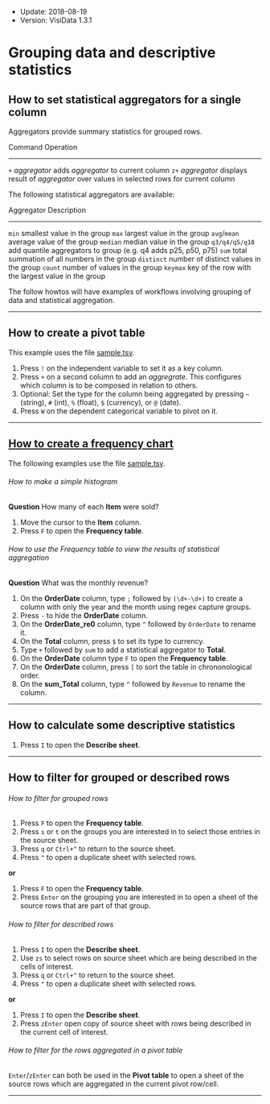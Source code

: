 - Update: 2018-08-19
- Version: VisiData 1.3.1

# Grouping data and descriptive statistics

## How to set statistical aggregators for a single column

Aggregators provide summary statistics for grouped rows.

Command             Operation
--------            ----------
 `+` *aggregator*   adds *aggregator* to current column
`z+` *aggregator*   displays result of *aggregator* over values in selected rows for current column

The following statistical aggregators are available:

Aggregator      Description
-----------     ------------
`min`           smallest value in the group
`max`           largest value in the group
`avg`/`mean`    average value of the group
`median`        median value in the group
`q3/q4/q5/q10`  add quantile aggregators to group (e.g. q4 adds p25, p50, p75)
`sum`           total summation of all numbers in the group
`distinct`      number of distinct values in the group
`count`         number of values in the group
`keymax`        key of the row with the largest value in the group

The follow howtos will have examples of workflows involving grouping of data and statistical aggregation.

---

## How to create a pivot table

This example uses the file [sample.tsv](https://raw.githubusercontent.com/saulpw/visidata/stable/sample_data/sample.tsv).

<div class="asciicast">
    <asciinema-player id="player" poster="npt:0:10" rows=27 src="../casts/pivot.cast"></asciinema-player>
    <script type="text/javascript" src="/asciinema-player.js"></script>
</div>

1. Press `!` on the independent variable to set it as a key column.
2. Press `+` on a second column to add an *aggregrate*. This configures which column is to be composed in relation to others.
3. Optional: Set the type for the column being aggregated by pressing `~` (string), `#` (int), `%` (float), `$` (currency), or `@` (date).
4. Press `W` on the dependent categorical variable to pivot on it.

---

## [How to create a frequency chart](#frequency)

The following examples use the file [sample.tsv](https://raw.githubusercontent.com/saulpw/visidata/stable/sample_data/sample.tsv).

###### How to make a simple histogram

**Question** How many of each **Item** were sold?

1. Move the cursor to the **Item** column.
2. Press `F` to open the **Frequency table**.

###### How to use the Frequency table to view the results of statistical aggregation

**Question** What was the monthly revenue?

1. On the **OrderDate** column, type `;` followed by `(\d+-\d+)` to create a column with only the year and the month using regex capture groups.
2. Press `-` to hide the **OrderDate** column.
3. On the **OrderDate_re0** column, type `^` followed by `OrderDate` to rename it.
4. On the **Total** column, press `$` to set its type to currency.
5. Type `+` followed by `sum` to add a statistical aggregator to **Total**.
6. On the **OrderDate** column type `F` to open the **Frequency table**.
7. On the **OrderDate** column, press `[` to sort the table in chrononological order.
8. On the **sum_Total** column, type `^` followed by `Revenue` to rename the column.

---

## How to calculate some descriptive statistics

1. Press `I` to open the **Describe sheet**.

---

## How to filter for grouped or described rows

###### How to filter for grouped rows

1. Press `F` to open the **Frequency table**.
2. Press `s` or `t` on the groups you are interested in to select those entries in the source sheet.
3. Press `q` or `Ctrl+^` to return to the source sheet.
4. Press `"` to open a duplicate sheet with selected rows.

**or**

1. Press `F` to open the **Frequency table**.
2. Press `Enter` on the grouping you are interested in to open a sheet of the source rows that are part of that group.

###### How to filter for described rows

1. Press `I` to open the **Describe sheet**.
2. Use `zs` to select rows on source sheet which are being described in the cells of interest.
3. Press `q` or `Ctrl+^` to return to the source sheet.
4. Press `"` to open a duplicate sheet with selected rows.

**or**

1. Press `I` to open the **Describe sheet**.
2. Press `zEnter` open copy of source sheet with rows being described in the current cell of interest.

###### How to filter for the rows aggregated in a pivot table

`Enter`/`zEnter` can both be used in the **Pivot table** to open a sheet of the source rows which are aggregated in the current pivot row/cell.

---
